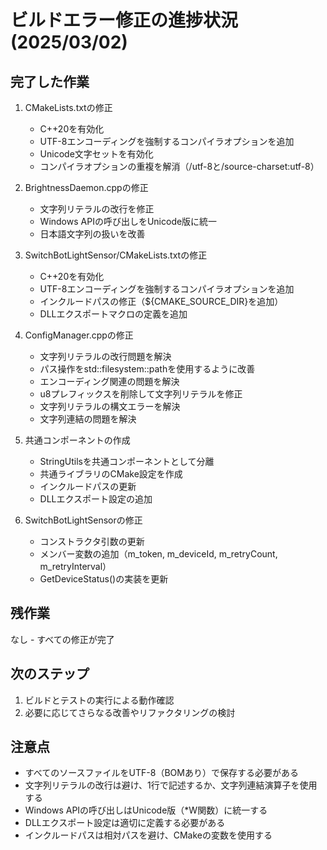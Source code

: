 # ビルドエラー修正の進捗状況 (2025/03/02)

## 完了した作業

1. CMakeLists.txtの修正
   - C++20を有効化
   - UTF-8エンコーディングを強制するコンパイラオプションを追加
   - Unicode文字セットを有効化
   - コンパイラオプションの重複を解消（/utf-8と/source-charset:utf-8）

2. BrightnessDaemon.cppの修正
   - 文字列リテラルの改行を修正
   - Windows APIの呼び出しをUnicode版に統一
   - 日本語文字列の扱いを改善

3. SwitchBotLightSensor/CMakeLists.txtの修正
   - C++20を有効化
   - UTF-8エンコーディングを強制するコンパイラオプションを追加
   - インクルードパスの修正（${CMAKE_SOURCE_DIR}を追加）
   - DLLエクスポートマクロの定義を追加

4. ConfigManager.cppの修正
   - 文字列リテラルの改行問題を解決
   - パス操作をstd::filesystem::pathを使用するように改善
   - エンコーディング関連の問題を解決
   - u8プレフィックスを削除して文字列リテラルを修正
   - 文字列リテラルの構文エラーを解決
   - 文字列連結の問題を解決

5. 共通コンポーネントの作成
   - StringUtilsを共通コンポーネントとして分離
   - 共通ライブラリのCMake設定を作成
   - インクルードパスの更新
   - DLLエクスポート設定の追加

6. SwitchBotLightSensorの修正
   - コンストラクタ引数の更新
   - メンバー変数の追加（m_token, m_deviceId, m_retryCount, m_retryInterval）
   - GetDeviceStatus()の実装を更新

## 残作業

なし - すべての修正が完了

## 次のステップ

1. ビルドとテストの実行による動作確認
2. 必要に応じてさらなる改善やリファクタリングの検討

## 注意点

- すべてのソースファイルをUTF-8（BOMあり）で保存する必要がある
- 文字列リテラルの改行は避け、1行で記述するか、文字列連結演算子を使用する
- Windows APIの呼び出しはUnicode版（*W関数）に統一する
- DLLエクスポート設定は適切に定義する必要がある
- インクルードパスは相対パスを避け、CMakeの変数を使用する

